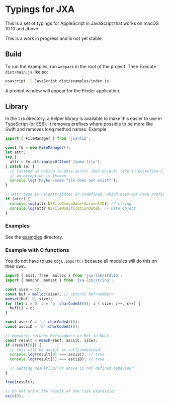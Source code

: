 # Typings for JXA

This is a set of typings for AppleScript in JavaScript that works on macOS 10.10 and above.

This is a work in progress and is not yet stable.

## Build

To run the examples, run `webpack` in the root of the project. Then Execute `dist/main.js` like so:

```sh
osascript -l JavaScript dist/examples/index.js
```

A prompt window will appear for the Finder application.

## Library

In the `lib` directory, a helper library is available to make this easier to use in TypeScript (or
ES6). It removes prefixes where possible to be more like Swift and removes long method names.
Example:

```typescript
import { FileManager } from 'jxa-lib';

const fm = new FileManager();
let attr;
try {
  attr = fm.attributesOfItem('/some-file');
} catch (e) {
  // Instead of having to pass &error (Ref object) like in Objective-C,
  // an exception is thrown
  console.log('Maybe /some-file does not exist?');
}

// attr type is FileAttributes or undefined, which does not have prefixes removed
if (attr) {
  console.log(attr.NSFileGroupOwnerAccountID); // string
  console.log(attr.NSFileModificationDate); // Date object
}
```

### Examples

See the [examples](examples) directory.

### Example with C functions

You do not have to use `ObjC.import()` because all modules will do this on their own.

```typescript
import { exit, free, malloc } from 'jxa-lib/stdlib';
import { memchr, memset } from 'jxa-lib/string';

const size = 32;
const buf = malloc(size); // returns Ref<number>
memset(buf, 0, size);
for (let i = 0, c = 'a'.charCodeAt(0); i < size; i++, c++) {
  buf[i] = c;
}

const asciiC = 'c'.charCodeAt(0);
const asciiD = 'd'.charCodeAt(0);

// memchr() returns Ref<number> or Ref to NULL
const result = memchr(buf, asciiC, size);
if (result[0]) {
  // this will be asciiC or null/undefined
  console.log(result[0] === asciiC); // true
  console.log(result[1] === asciiD); // true

  // Getting result[30] or above is not defined behaviour
}

free(result);

// Do not print the result of the last expression
exit(0);
```
